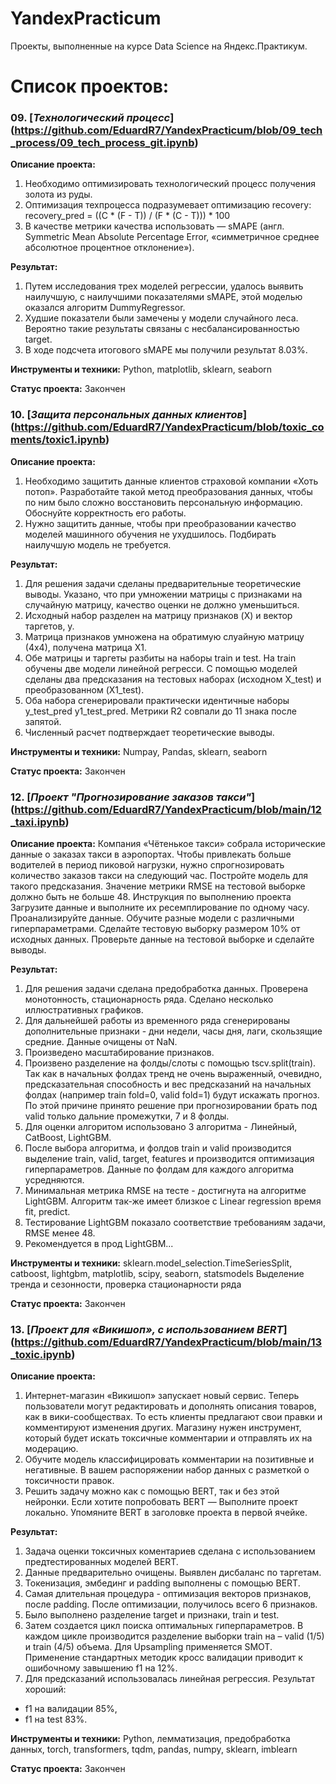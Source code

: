 
# YandexPracticum
Проекты, выполненные на курсе Data Science на Яндекс.Практикум.


# Список проектов:
### 09. [*Технологический процесс*] (https://github.com/EduardR7/YandexPracticum/blob/09_tech_process/09_tech_process_git.ipynb)
**Описание проекта:**
1. Необходимо оптимизировать технологический процесс получения золота из руды.
2. Оптимизация техпроцесса подразумевает оптимизацию recovery: recovery_pred = ((C * (F - T)) / (F * (C - T))) * 100
3. В качестве метрики качества использовать — sMAPE (англ. Symmetric Mean Absolute Percentage Error, «симметричное среднее абсолютное процентное отклонение»).

**Результат:**
1. Путем исследования трех моделей регрессии, удалось выявить наилучшую, с наилучшими показателями sMAPE, этой моделью оказался алгоритм DummyRegressor.
2. Худшие показатели были замечены у модели случайного леса. Вероятно такие результаты связаны с несбалансированностью target.
3. В ходе подсчета итогового sMAPE мы получили результат 8.03%.

**Инструменты и техники:**
Python, matplotlib, sklearn, seaborn

**Статус проекта:**
Закончен


### 10. [*Защита персональных данных клиентов*] (https://github.com/EduardR7/YandexPracticum/blob/toxic_coments/toxic1.ipynb)
**Описание проекта:**
1. Необходимо защитить данные клиентов страховой компании «Хоть потоп». Разработайте такой метод преобразования данных, чтобы по ним было сложно восстановить персональную информацию. Обоснуйте корректность его работы.
2. Нужно защитить данные, чтобы при преобразовании качество моделей машинного обучения не ухудшилось. Подбирать наилучшую модель не требуется.

**Результат:**
1. Для решения задачи сделаны предварительные теоретические выводы. Указано, что при умножении матрицы с признаками на случайную матрицу, качество оценки не должно уменьшиться.
2. Исходный набор разделен на матрицу признаков (X) и вектор таргетов, y.
3. Матрица признаков умножена на обратимую слуайную матрицу (4х4), получена матрица X1.
4. Обе матрицы и таргеты разбиты на наборы train и test. На train обучены две модели линейной регресси. С помощью моделей сделаны два предсказания на тестовых наборах (исходном X_test) и преобразованном (X1_test).
5. Оба набора сгенерировали практически идентичные наборы y_test_pred y1_test_pred. Метрики R2 совпали до 11 знака после запятой.
6. Численный расчет подтверждает теоретические выводы.

**Инструменты и техники:**
Numpay, Pandas, sklearn, seaborn

**Статус проекта:**
Закончен

### 12. [*Проект "Прогнозирование заказов такси"*] (https://github.com/EduardR7/YandexPracticum/blob/main/12_taxi.ipynb)
**Описание проекта:**
Компания «Чётенькое такси» собрала исторические данные о заказах такси в аэропортах. Чтобы привлекать больше водителей в период пиковой нагрузки, нужно спрогнозировать количество заказов такси на следующий час. Постройте модель для такого предсказания.
Значение метрики RMSE на тестовой выборке должно быть не больше 48.
Инструкция по выполнению проекта
Загрузите данные и выполните их ресемплирование по одному часу.
Проанализируйте данные.
Обучите разные модели с различными гиперпараметрами. Сделайте тестовую выборку размером 10% от исходных данных.
Проверьте данные на тестовой выборке и сделайте выводы.

**Результат:**
1. Для решения задачи сделана предобработка данных. Проверена монотонность, стационарность ряда. Сделано несколько иллюстративных графиков.
2. Для дальнейшей работы из временного ряда сгенерированы дополнительные признаки - дни недели, часы дня, лаги, скользящие средние. Данные очищены от NaN.
3. Произведено масштабирование признаков.
4. Произвено разделение на фолды/слоты с помощью tscv.split(train). Так как в начальных фолдах тренд не очень выраженный, очевидно, предсказательная способность и вес предсказаний на начальных фолдах (например train fold=0, valid fold=1) будут искажать прогноз. По этой причине принято решение при прогнозировании брать под valid только дальние промежутки, 7 и 8 фолды.
5. Для оценки алгоритом использовано 3 алгоритма - Линейный, CatBoost, LightGBM.
6. После выбора алгоритма, и фолдов train и valid производится выделение train, valid, target, features и производится оптимизация гиперпараметров. Данные по фолдам для каждого алгоритма усредняются.
7. Минимальная метрика RMSE на тесте - достигнута на алгоритме LightGBM. Алгоритм так-же имеет близкое с Linear regression время fit, predict.
8. Тестирование LightGBM показало соответствие требованиям задачи, RMSE менее 48.
9. Рекомендуется в прод LightGBM...

**Инструменты и техники:**
sklearn.model_selection.TimeSeriesSplit, catboost, lightgbm, matplotlib, scipy, seaborn, statsmodels
Выделение тренда и сезонности, проверка стационарности ряда

**Статус проекта:**
Закончен


### 13. [*Проект для «Викишоп», с использованием BERT*] (https://github.com/EduardR7/YandexPracticum/blob/main/13_toxic.ipynb)
**Описание проекта:**
1. Интернет-магазин «Викишоп» запускает новый сервис. Теперь пользователи могут редактировать и дополнять описания товаров, как в вики-сообществах. То есть клиенты предлагают свои правки и комментируют изменения других. Магазину нужен инструмент, который будет искать токсичные комментарии и отправлять их на модерацию.
2. Обучите модель классифицировать комментарии на позитивные и негативные. В вашем распоряжении набор данных с разметкой о токсичности правок.
3. Решить задачу можно как с помощью BERT, так и без этой нейронки. Если хотите попробовать BERT — Выполните проект локально. Упомяните BERT в заголовке проекта в первой ячейке.

**Результат:**
1. Задача оценки токсичных коментариев сделана с использованием предтестированных моделей BERT.
2. Данные предварительно очищены. Выявлен дисбаланс по таргетам.
3. Токенизация, эмбединг и padding выполнены с помощью BERT.
4. Самая длительная процедура - оптимизация векторов признаков, после padding. После оптимизации, получилось всего 6 признаков. 
5. Было выполнено разделение target и признаки, train и test.
6. Затем создается цикл поиска оптимальных гиперпараметров. В каждом цикле производится разделение выборки train на – valid (1/5) и train (4/5) объема. Для Upsampling применяется SMOT. Применение стандартных методик кросс валидации приводит к ошибочному завышению f1 на 12%.
7. Для предсказаний использовалась линейная регрессия. Результат хороший:
- f1 на валидации 85%,
- f1 на test 83%.

**Инструменты и техники:**
Python, лемматизация, предобработка данных,
torch, transformers, tqdm, pandas, numpy, sklearn, imblearn

**Статус проекта:**
Закончен
